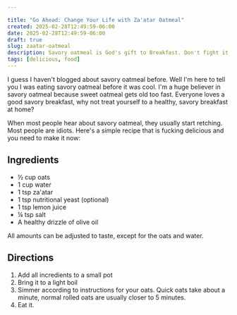 ```yaml
---

title: "Go Ahead: Change Your Life with Za'atar Oatmeal"
created: 2025-02-28T12:49:59-06:00
date: 2025-02-28T12:49:59-06:00
draft: true
slug: zaatar-oatmeal
description: Savory oatmeal is God's gift to Breakfast. Don't fight it, give in to the pleasure of savory oats.
tags: [delicious, food]
---
```


I guess I haven't blogged about savory oatmeal before. Well I'm here to tell you I was eating savory oatmeal before it was cool. I'm a huge believer in savory oatmeal because sweet oatmeal gets old too fast. Everyone loves a good savory breakfast, why not treat yourself to a healthy, savory breakfast at home?

When most people hear about savory oatmeal, they usually start retching. Most people are idiots. Here's a simple recipe that is fucking delicious and you need to make it now:

## Ingredients

- ½ cup oats
- 1 cup water
- 1 tsp za'atar
- 1 tsp nutritional yeast (optional)
- 1 tsp lemon juice
- ¼ tsp salt
- A healthy drizzle of olive oil

All amounts can be adjusted to taste, except for the oats and water.

## Directions

1. Add all incredients to a small pot
2. Bring it to a light boil
3. Simmer according to instructions for your oats. Quick oats take about a minute, normal rolled oats are usually closer to 5 minutes.
4. Eat it.
